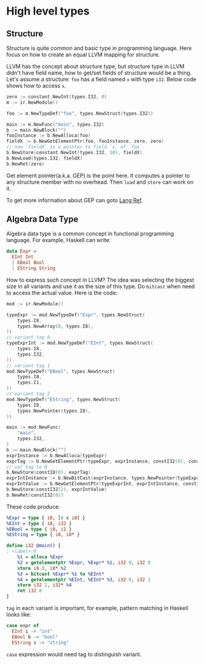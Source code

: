 # High level types

## Structure

Structure is quite common and basic type in programming language.
Here focus on how to create an equal LLVM mapping for structure.

LLVM has the concept about structure type, but structure type in LLVM didn't have field name, how to get/set fields of structure would be a thing.
Let's assume a structure: `foo` has a field named `x` with type `i32`.
Below code shows how to access `x`.

```go
zero := constant.NewInt(types.I32, 0)
m := ir.NewModule()

foo := m.NewTypeDef("foo", types.NewStruct(types.I32))

main := m.NewFunc("main", types.I32)
b := main.NewBlock("")
fooInstance := b.NewAlloca(foo)
fieldX := b.NewGetElementPtr(foo, fooInstance, zero, zero)
// now `fieldX` is a pointer to field `x` of `foo`.
b.NewStore(constant.NewInt(types.I32, 10), fieldX)
b.NewLoad(types.I32, fieldX)
b.NewRet(zero)
```

Get element pointer(a.k.a. GEP) is the point here.
It computes a pointer to any structure member with no overhead.
Then `load` and `store` can work on it.

To get more information about GEP can goto [Lang Ref](https://llvm.org/docs/LangRef.html#getelementptr-instruction).

## Algebra Data Type

Algebra data type is a common concept in functional programming language.
For example, Haskell can write:

```hs
data Expr =
  EInt Int
  | EBool Bool
  | EString String
```

How to express such concept in LLVM?
The idea was selecting the biggest size in all variants and use it as the size of this type.
Do `bitcast` when need to access the actual value.
Here is the code:

```go
mod := ir.NewModule()

typeExpr := mod.NewTypeDef("Expr", types.NewStruct(
	types.I8,
	types.NewArray(8, types.I8),
))
// variant tag 0
typeExprInt := mod.NewTypeDef("EInt", types.NewStruct(
	types.I8,
	types.I32,
))
// variant tag 1
mod.NewTypeDef("EBool", types.NewStruct(
	types.I8,
	types.I1,
))
// variant tag 2
mod.NewTypeDef("EString", types.NewStruct(
	types.I8,
	types.NewPointer(types.I8),
))

main := mod.NewFunc(
	"main",
	types.I32,
)
b := main.NewBlock("")
exprInstance := b.NewAlloca(typeExpr)
exprTag := b.NewGetElementPtr(typeExpr, exprInstance, constI32(0), constI32(0))
// set tag to 0
b.NewStore(constI8(0), exprTag)
exprIntInstance := b.NewBitCast(exprInstance, types.NewPointer(typeExprInt))
exprIntValue := b.NewGetElementPtr(typeExprInt, exprIntInstance, constI32(0), constI32(1))
b.NewStore(constI32(2), exprIntValue)
b.NewRet(constI32(0))
```

These code produce:

```llvm
%Expr = type { i8, [8 x i8] }
%EInt = type { i8, i32 }
%EBool = type { i8, i1 }
%EString = type { i8, i8* }

define i32 @main() {
; <label>:0
	%1 = alloca %Expr
	%2 = getelementptr %Expr, %Expr* %1, i32 0, i32 0
	store i8 0, i8* %2
	%3 = bitcast %Expr* %1 to %EInt*
	%4 = getelementptr %EInt, %EInt* %3, i32 0, i32 1
	store i32 2, i32* %4
	ret i32 0
}
```

`tag` in each variant is important, for example, pattern matching in Haskell looks like:

```hs
case expr of
  EInt i -> "int"
  EBool b -> "bool"
  EString s -> "string"
```

`case` expression would need tag to distinguish variant.